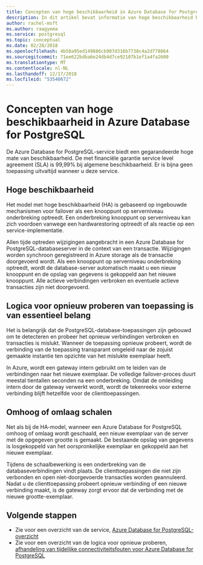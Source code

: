 ```yaml
---
title: Concepten van hoge beschikbaarheid in Azure Database for PostgreSQL
description: In dit artikel bevat informatie van hoge beschikbaarheid bij het gebruik van Azure Database voor PostgreSQL.
author: rachel-msft
ms.author: raagyema
ms.service: postgresql
ms.topic: conceptual
ms.date: 02/28/2018
ms.openlocfilehash: 4b58a95ed149886cb987d316b7738c4a2d778864
ms.sourcegitcommit: 71ee622bdba6e24db4d7ce92107b1ef1a4fa2600
ms.translationtype: MT
ms.contentlocale: nl-NL
ms.lasthandoff: 12/17/2018
ms.locfileid: "53540672"
---
```

# <a name="high-availability-concepts-in-azure-database-for-postgresql"></a>Concepten van hoge beschikbaarheid in Azure Database for PostgreSQL
De Azure Database for PostgreSQL-service biedt een gegarandeerde hoge mate van beschikbaarheid. De met financiële garantie service level agreement (SLA) is 99,99% bij algemene beschikbaarheid. Er is bijna geen toepassing uitvaltijd wanneer u deze service.

## <a name="high-availability"></a>Hoge beschikbaarheid
Het model met hoge beschikbaarheid (HA) is gebaseerd op ingebouwde mechanismen voor failover als een knooppunt op serverniveau onderbreking optreedt. Een onderbreking knooppunt op serverniveau kan zich voordoen vanwege een hardwarestoring optreedt of als reactie op een service-implementatie.

Allen tijde optreden wijzigingen aangebracht in een Azure Database for PostgreSQL-databaseserver in de context van een transactie. Wijzigingen worden synchroon geregistreerd in Azure storage als de transactie doorgevoerd wordt. Als een knooppunt op serverniveau onderbreking optreedt, wordt de database-server automatisch maakt u een nieuw knooppunt en de opslag van gegevens is gekoppeld aan het nieuwe knooppunt. Alle actieve verbindingen verbroken en eventuele actieve transacties zijn niet doorgevoerd.

## <a name="application-retry-logic-is-essential"></a>Logica voor opnieuw proberen van toepassing is van essentieel belang
Het is belangrijk dat de PostgreSQL-database-toepassingen zijn gebouwd om te detecteren en probeer het opnieuw verbindingen verbroken en transacties is mislukt. Wanneer de toepassing opnieuw probeert, wordt de verbinding van de toepassing transparant omgeleid naar de zojuist gemaakte instantie ten opzichte van het mislukte exemplaar heeft.

In Azure, wordt een gateway intern gebruikt om te leiden van de verbindingen naar het nieuwe exemplaar. De volledige failover-proces duurt meestal tientallen seconden na een onderbreking. Omdat de omleiding intern door de gateway verwerkt wordt, wordt de tekenreeks voor externe verbinding blijft hetzelfde voor de clienttoepassingen.

## <a name="scaling-up-or-down"></a>Omhoog of omlaag schalen
Net als bij de HA-model, wanneer een Azure Database for PostgreSQL omhoog of omlaag wordt geschaald, een nieuw exemplaar van de server met de opgegeven grootte is gemaakt. De bestaande opslag van gegevens is losgekoppeld van het oorspronkelijke exemplaar en gekoppeld aan het nieuwe exemplaar.

Tijdens de schaalbewerking is een onderbreking van de databaseverbindingen vindt plaats. De clienttoepassingen die niet zijn verbonden en open niet-doorgevoerde transacties worden geannuleerd. Nadat u de clienttoepassing probeert opnieuw verbinding of een nieuwe verbinding maakt, is de gateway zorgt ervoor dat de verbinding met de nieuwe grootte-exemplaar. 

## <a name="next-steps"></a>Volgende stappen
- Zie voor een overzicht van de service, [Azure Database for PostgreSQL-overzicht](overview.md)
- Zie voor een overzicht van de logica voor opnieuw proberen, [afhandeling van tijdelijke connectiviteitsfouten voor Azure Database for PostgreSQL](concepts-connectivity.md)
